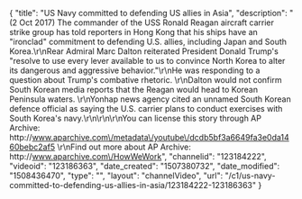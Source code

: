 {
    "title": "US Navy committed to defending US allies in Asia",
    "description": "(2 Oct 2017) The commander of the USS Ronald Reagan aircraft carrier strike group has told reporters in Hong Kong that his ships have an \"ironclad\" commitment to defending U.S. allies, including Japan and South Korea.\r\nRear Admiral Marc Dalton reiterated President Donald Trump's \"resolve to use every lever available to us to convince North Korea to alter its dangerous and aggressive behavior.\"\r\nHe was responding to a question about Trump's combative rhetoric. \r\nDalton would not confirm South Korean media reports that the Reagan would head to Korean Peninsula waters. \r\nYonhap news agency cited an unnamed South Korean defence official as saying the U.S. carrier plans to conduct exercises with South Korea's navy.\r\n\r\n\r\nYou can license this story through AP Archive: http:\/\/www.aparchive.com\/metadata\/youtube\/dcdb5bf3a6649fa3e0da1460bebc2af5 \r\nFind out more about AP Archive: http:\/\/www.aparchive.com\/HowWeWork",
    "channelid": "123184222",
    "videoid": "123186363",
    "date_created": "1507380732",
    "date_modified": "1508436470",
    "type": "",
    "layout": "channelVideo",
    "url": "\/c1\/us-navy-committed-to-defending-us-allies-in-asia\/123184222-123186363"
}